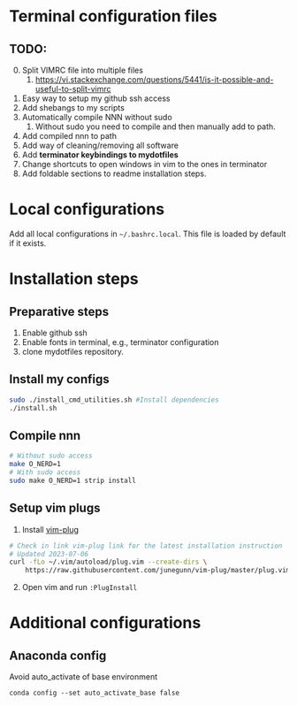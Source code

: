 # Terminal configuration files 

## TODO:
0. Split VIMRC file into multiple files
   1.  https://vi.stackexchange.com/questions/5441/is-it-possible-and-useful-to-split-vimrc 
1. Easy way to setup my github ssh access
2. Add shebangs to my scripts
3. Automatically compile NNN without sudo 
   1. Without sudo you need to compile and then manually add to path. 
4. Add compiled nnn to path
5. Add way of cleaning/removing all software
6. Add **terminator keybindings to mydotfiles**
7. Change shortcuts to open windows in vim to the ones in terminator
8. Add foldable sections to readme installation steps.

# Local configurations
Add all local configurations in `~/.bashrc.local`. This file is loaded by default if it exists.

# Installation steps 

## Preparative steps

1. Enable github ssh
2. Enable fonts in terminal, e.g., terminator configuration
3. clone mydotfiles repository.

## Install my configs

```bash
sudo ./install_cmd_utilities.sh #Install dependencies
./install.sh
```

## Compile nnn

```bash
# Without sudo access
make O_NERD=1
# With sudo access
sudo make O_NERD=1 strip install
```

## Setup vim plugs

1. Install [vim-plug](https://github.com/junegunn/vim-plug)
```bash
# Check in link vim-plug link for the latest installation instruction
# Updated 2023-07-06
curl -fLo ~/.vim/autoload/plug.vim --create-dirs \
    https://raw.githubusercontent.com/junegunn/vim-plug/master/plug.vim
```
2. Open vim and run `:PlugInstall`

# Additional configurations

## Anaconda config
Avoid auto_activate of base environment
```
conda config --set auto_activate_base false
```

